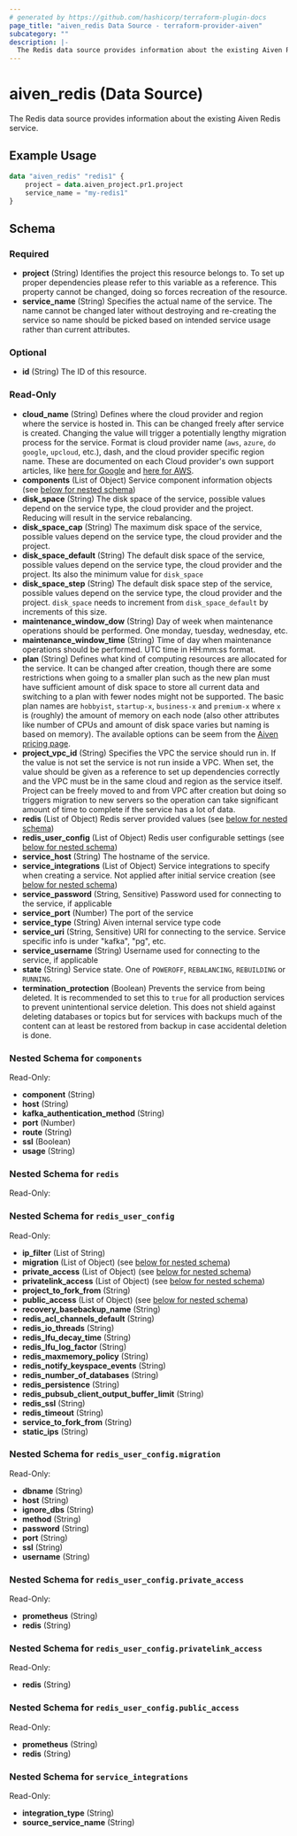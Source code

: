 ```yaml
---
# generated by https://github.com/hashicorp/terraform-plugin-docs
page_title: "aiven_redis Data Source - terraform-provider-aiven"
subcategory: ""
description: |-
  The Redis data source provides information about the existing Aiven Redis service.
---
```


# aiven_redis (Data Source)

The Redis data source provides information about the existing Aiven Redis service.

## Example Usage

```terraform
data "aiven_redis" "redis1" {
    project = data.aiven_project.pr1.project
    service_name = "my-redis1"
}
```

<!-- schema generated by tfplugindocs -->
## Schema

### Required

- **project** (String) Identifies the project this resource belongs to. To set up proper dependencies please refer to this variable as a reference. This property cannot be changed, doing so forces recreation of the resource.
- **service_name** (String) Specifies the actual name of the service. The name cannot be changed later without destroying and re-creating the service so name should be picked based on intended service usage rather than current attributes.

### Optional

- **id** (String) The ID of this resource.

### Read-Only

- **cloud_name** (String) Defines where the cloud provider and region where the service is hosted in. This can be changed freely after service is created. Changing the value will trigger a potentially lengthy migration process for the service. Format is cloud provider name (`aws`, `azure`, `do` `google`, `upcloud`, etc.), dash, and the cloud provider specific region name. These are documented on each Cloud provider's own support articles, like [here for Google](https://cloud.google.com/compute/docs/regions-zones/) and [here for AWS](https://docs.aws.amazon.com/AmazonRDS/latest/UserGuide/Concepts.RegionsAndAvailabilityZones.html).
- **components** (List of Object) Service component information objects (see [below for nested schema](#nestedatt--components))
- **disk_space** (String) The disk space of the service, possible values depend on the service type, the cloud provider and the project. Reducing will result in the service rebalancing.
- **disk_space_cap** (String) The maximum disk space of the service, possible values depend on the service type, the cloud provider and the project.
- **disk_space_default** (String) The default disk space of the service, possible values depend on the service type, the cloud provider and the project. Its also the minimum value for `disk_space`
- **disk_space_step** (String) The default disk space step of the service, possible values depend on the service type, the cloud provider and the project. `disk_space` needs to increment from `disk_space_default` by increments of this size.
- **maintenance_window_dow** (String) Day of week when maintenance operations should be performed. One monday, tuesday, wednesday, etc.
- **maintenance_window_time** (String) Time of day when maintenance operations should be performed. UTC time in HH:mm:ss format.
- **plan** (String) Defines what kind of computing resources are allocated for the service. It can be changed after creation, though there are some restrictions when going to a smaller plan such as the new plan must have sufficient amount of disk space to store all current data and switching to a plan with fewer nodes might not be supported. The basic plan names are `hobbyist`, `startup-x`, `business-x` and `premium-x` where `x` is (roughly) the amount of memory on each node (also other attributes like number of CPUs and amount of disk space varies but naming is based on memory). The available options can be seem from the [Aiven pricing page](https://aiven.io/pricing).
- **project_vpc_id** (String) Specifies the VPC the service should run in. If the value is not set the service is not run inside a VPC. When set, the value should be given as a reference to set up dependencies correctly and the VPC must be in the same cloud and region as the service itself. Project can be freely moved to and from VPC after creation but doing so triggers migration to new servers so the operation can take significant amount of time to complete if the service has a lot of data.
- **redis** (List of Object) Redis server provided values (see [below for nested schema](#nestedatt--redis))
- **redis_user_config** (List of Object) Redis user configurable settings (see [below for nested schema](#nestedatt--redis_user_config))
- **service_host** (String) The hostname of the service.
- **service_integrations** (List of Object) Service integrations to specify when creating a service. Not applied after initial service creation (see [below for nested schema](#nestedatt--service_integrations))
- **service_password** (String, Sensitive) Password used for connecting to the service, if applicable
- **service_port** (Number) The port of the service
- **service_type** (String) Aiven internal service type code
- **service_uri** (String, Sensitive) URI for connecting to the service. Service specific info is under "kafka", "pg", etc.
- **service_username** (String) Username used for connecting to the service, if applicable
- **state** (String) Service state. One of `POWEROFF`, `REBALANCING`, `REBUILDING` or `RUNNING`.
- **termination_protection** (Boolean) Prevents the service from being deleted. It is recommended to set this to `true` for all production services to prevent unintentional service deletion. This does not shield against deleting databases or topics but for services with backups much of the content can at least be restored from backup in case accidental deletion is done.

<a id="nestedatt--components"></a>
### Nested Schema for `components`

Read-Only:

- **component** (String)
- **host** (String)
- **kafka_authentication_method** (String)
- **port** (Number)
- **route** (String)
- **ssl** (Boolean)
- **usage** (String)


<a id="nestedatt--redis"></a>
### Nested Schema for `redis`

Read-Only:



<a id="nestedatt--redis_user_config"></a>
### Nested Schema for `redis_user_config`

Read-Only:

- **ip_filter** (List of String)
- **migration** (List of Object) (see [below for nested schema](#nestedobjatt--redis_user_config--migration))
- **private_access** (List of Object) (see [below for nested schema](#nestedobjatt--redis_user_config--private_access))
- **privatelink_access** (List of Object) (see [below for nested schema](#nestedobjatt--redis_user_config--privatelink_access))
- **project_to_fork_from** (String)
- **public_access** (List of Object) (see [below for nested schema](#nestedobjatt--redis_user_config--public_access))
- **recovery_basebackup_name** (String)
- **redis_acl_channels_default** (String)
- **redis_io_threads** (String)
- **redis_lfu_decay_time** (String)
- **redis_lfu_log_factor** (String)
- **redis_maxmemory_policy** (String)
- **redis_notify_keyspace_events** (String)
- **redis_number_of_databases** (String)
- **redis_persistence** (String)
- **redis_pubsub_client_output_buffer_limit** (String)
- **redis_ssl** (String)
- **redis_timeout** (String)
- **service_to_fork_from** (String)
- **static_ips** (String)

<a id="nestedobjatt--redis_user_config--migration"></a>
### Nested Schema for `redis_user_config.migration`

Read-Only:

- **dbname** (String)
- **host** (String)
- **ignore_dbs** (String)
- **method** (String)
- **password** (String)
- **port** (String)
- **ssl** (String)
- **username** (String)


<a id="nestedobjatt--redis_user_config--private_access"></a>
### Nested Schema for `redis_user_config.private_access`

Read-Only:

- **prometheus** (String)
- **redis** (String)


<a id="nestedobjatt--redis_user_config--privatelink_access"></a>
### Nested Schema for `redis_user_config.privatelink_access`

Read-Only:

- **redis** (String)


<a id="nestedobjatt--redis_user_config--public_access"></a>
### Nested Schema for `redis_user_config.public_access`

Read-Only:

- **prometheus** (String)
- **redis** (String)



<a id="nestedatt--service_integrations"></a>
### Nested Schema for `service_integrations`

Read-Only:

- **integration_type** (String)
- **source_service_name** (String)


